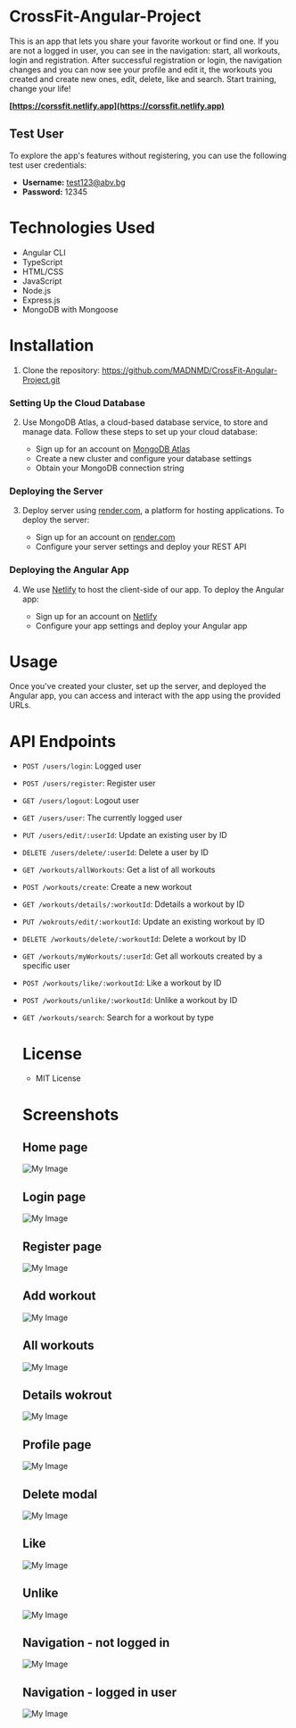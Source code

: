 # CrossFit-Angular-Project

This is an app that lets you share your favorite workout or find one. If you are not a logged in user, you can see in the navigation: start, all workouts, login and registration. After successful registration or login, the navigation changes and you can now see your profile and edit it, the workouts you created and create new ones, edit, delete, like and search. Start training, change your life!

**[https://corssfit.netlify.app](https://corssfit.netlify.app)**

## Test User

To explore the app's features without registering, you can use the following test user credentials:

- **Username:** test123@abv.bg
- **Password:** 12345

# Technologies Used
 - Angular CLI
 - TypeScript
 - HTML/CSS
 - JavaScript
 - Node.js
 - Express.js
 - MongoDB with Mongoose

# Installation
1. Clone the repository: https://github.com/MADNMD/CrossFit-Angular-Project.git

 ### Setting Up the Cloud Database

2. Use MongoDB Atlas, a cloud-based database service, to store and manage data. Follow these steps to set up your cloud database:

   - Sign up for an account on [MongoDB Atlas](https://www.mongodb.com/cloud/atlas)
   - Create a new cluster and configure your database settings
   - Obtain your MongoDB connection string

### Deploying the Server

3. Deploy server using [render.com](https://render.com), a platform for hosting applications. To deploy the server:

   - Sign up for an account on [render.com](https://render.com)
   - Configure your server settings and deploy your REST API

### Deploying the Angular App

4. We use [Netlify](https://www.netlify.com) to host the client-side of our app. To deploy the Angular app:

   - Sign up for an account on [Netlify](https://www.netlify.com)
   - Configure your app settings and deploy your Angular app

# Usage
Once you've created your cluster, set up the server, and deployed the Angular app, you can access and interact with the app using the provided URLs.

# API Endpoints
 - `POST /users/login`: Logged user
 - `POST /users/register`: Register user
 - `GET /users/logout`: Logout user
 - `GET /users/user`: The currently logged user
 - `PUT /users/edit/:userId`: Update an existing user by ID
 - `DELETE /users/delete/:userId`: Delete a user by ID
 - `GET /workouts/allWorkouts`:  Get a list of all workouts
 - `POST /workouts/create`: Create a new workout
 - `GET /workouts/details/:workoutId`: Ddetails a workout by ID
 - `PUT /wokrouts/edit/:workoutId`: Update an existing workout by ID
 - `DELETE /workouts/delete/:workoutId`: Delete a workout by ID
 - `GET /workouts/myWorkouts/:userId`: Get all workouts created by a specific user
 - `POST /workouts/like/:workoutId`: Like a workout by ID
 - `POST /workouts/unlike/:workoutId`: Unlike a workout by ID
 - `GET /workouts/search`: Search for a workout by type

   # License
   - MIT License

   # Screenshots

   ## Home page
   ![My Image](https://github.com/MADNMD/CrossFit-Angular-Project/blob/main/images/home-page.png)

   ## Login page
   ![My Image](https://github.com/MADNMD/CrossFit-Angular-Project/blob/main/images/login.png)

   ## Register page
    ![My Image](https://github.com/MADNMD/CrossFit-Angular-Project/blob/main/images/register.png)

   ## Add workout
    ![My Image](https://github.com/MADNMD/CrossFit-Angular-Project/blob/main/images/add-workout.png)

   ## All workouts
    ![My Image](https://github.com/MADNMD/CrossFit-Angular-Project/blob/main/images/all-workouts.png)

   ## Details wokrout
    ![My Image](https://github.com/MADNMD/CrossFit-Angular-Project/blob/main/images/details-workout.png)

   ## Profile page
    ![My Image](https://github.com/MADNMD/CrossFit-Angular-Project/blob/main/images/profile.png)

   ## Delete modal
    ![My Image](https://github.com/MADNMD/CrossFit-Angular-Project/blob/main/images/delete.png)

   ## Like
   ![My Image](https://github.com/MADNMD/CrossFit-Angular-Project/blob/main/images/LIke.png)

   ## Unlike
   ![My Image](https://github.com/MADNMD/CrossFit-Angular-Project/blob/main/images/unlike.png)

   ## Navigation - not logged in
   ![My Image](https://github.com/MADNMD/CrossFit-Angular-Project/blob/main/images/logout-user.png)

   ## Navigation - logged in user
   ![My Image](https://github.com/MADNMD/CrossFit-Angular-Project/blob/main/images/login-user.png)
